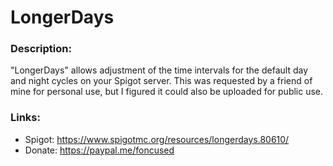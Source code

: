 # LongerDays

### Description:
"LongerDays" allows adjustment of the time intervals for the default day and night cycles on your Spigot server. This was requested by a friend of mine for personal use, but I figured it could also be uploaded for public use.

### Links:
- Spigot: https://www.spigotmc.org/resources/longerdays.80610/
- Donate: https://paypal.me/foncused
